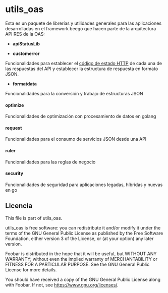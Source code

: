 # utils_oas

Esta es un paquete de librerías y utilidades generales para las aplicaciones desarrolladas en el framework beego que hacen parte de la arquitectura API RES de la OAS:



- **apiStatusLib**

- **customerror**

 Funcionalidades para establecer el [código de estado HTTP](https://es.wikipedia.org/wiki/Anexo:C%C3%B3digos_de_estado_HTTP) de cada una de las respuestas del API  y establecer la estructura de respuesta en formato JSON.

- **formatdata**

 Funcionalidades para la conversión y trabajo de estructuras JSON

#### optimize
Funcionalidades de optimización con procesamiento de datos en golang

#### request
Funcionalidades para el consumo de servicios JSON desde una API

#### ruler
Funcionalidades para las reglas de negocio

#### security
Funcionalidades de seguridad para aplicaciones legadas, híbridas y nuevas en go


## Licencia

This file is part of utils_oas.

utils_oas is free software: you can redistribute it and/or modify
it under the terms of the GNU General Public License as published by
the Free Software Foundation, either version 3 of the License, or
(at your option) any later version.

Foobar is distributed in the hope that it will be useful,
but WITHOUT ANY WARRANTY; without even the implied warranty of
MERCHANTABILITY or FITNESS FOR A PARTICULAR PURPOSE.  See the
GNU General Public License for more details.

You should have received a copy of the GNU General Public License
along with Foobar.  If not, see <https://www.gnu.org/licenses/>.
